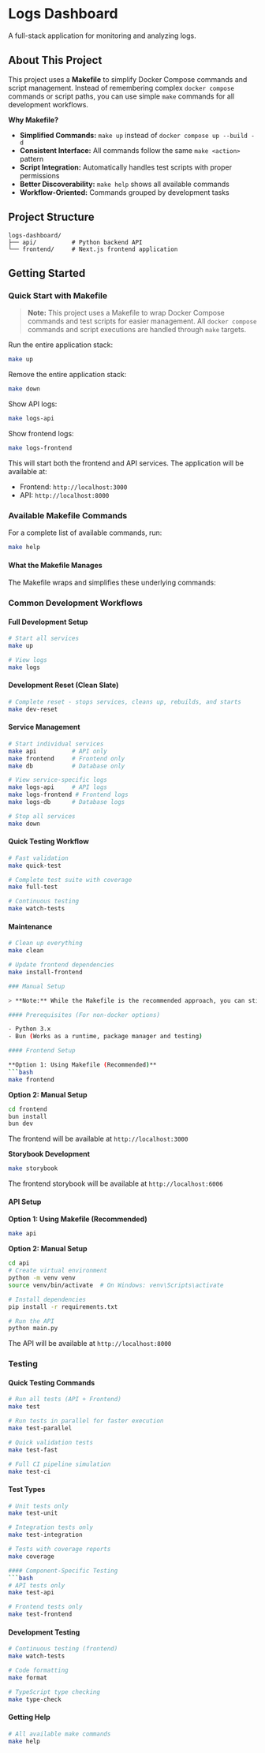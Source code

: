 # Logs Dashboard

A full-stack application for monitoring and analyzing logs.

## About This Project

This project uses a **Makefile** to simplify Docker Compose commands and script management. Instead of remembering complex `docker compose` commands or script paths, you can use simple `make` commands for all development workflows.

**Why Makefile?**
- **Simplified Commands:** `make up` instead of `docker compose up --build -d`
- **Consistent Interface:** All commands follow the same `make <action>` pattern
- **Script Integration:** Automatically handles test scripts with proper permissions
- **Better Discoverability:** `make help` shows all available commands
- **Workflow-Oriented:** Commands grouped by development tasks

## Project Structure

```
logs-dashboard/
├── api/          # Python backend API
└── frontend/     # Next.js frontend application
```

## Getting Started

### Quick Start with Makefile

> **Note:** This project uses a Makefile to wrap Docker Compose commands and test scripts for easier management. All `docker compose` commands and script executions are handled through `make` targets.

Run the entire application stack:

```bash
make up
```

Remove the entire application stack:

```bash
make down
```

Show API logs:
```bash
make logs-api
```

Show frontend logs:
```bash
make logs-frontend
```

This will start both the frontend and API services. The application will be available at:
- Frontend: `http://localhost:3000`
- API: `http://localhost:8000`

### Available Makefile Commands

For a complete list of available commands, run:
```bash
make help
```

#### What the Makefile Manages

The Makefile wraps and simplifies these underlying commands:

### Common Development Workflows

#### Full Development Setup
```bash
# Start all services
make up

# View logs
make logs
```

#### Development Reset (Clean Slate)
```bash
# Complete reset - stops services, cleans up, rebuilds, and starts
make dev-reset
```

#### Service Management
```bash
# Start individual services
make api          # API only
make frontend     # Frontend only
make db           # Database only

# View service-specific logs
make logs-api     # API logs
make logs-frontend # Frontend logs
make logs-db      # Database logs

# Stop all services
make down
```

#### Quick Testing Workflow
```bash
# Fast validation
make quick-test

# Complete test suite with coverage
make full-test

# Continuous testing
make watch-tests
```

#### Maintenance
```bash
# Clean up everything
make clean

# Update frontend dependencies
make install-frontend

### Manual Setup

> **Note:** While the Makefile is the recommended approach, you can still use Docker Compose commands directly or run scripts manually if needed. The Makefile simply provides a more convenient interface.

#### Prerequisites (For non-docker options)

- Python 3.x
- Bun (Works as a runtime, package manager and testing)

#### Frontend Setup

**Option 1: Using Makefile (Recommended)**
```bash
make frontend
```

**Option 2: Manual Setup**
```bash
cd frontend
bun install
bun dev
```

The frontend will be available at `http://localhost:3000`

**Storybook Development**
```bash
make storybook
```
The frontend storybook will be available at `http://localhost:6006`

#### API Setup

**Option 1: Using Makefile (Recommended)**
```bash
make api
```

**Option 2: Manual Setup**
```bash
cd api
# Create virtual environment
python -m venv venv
source venv/bin/activate  # On Windows: venv\Scripts\activate

# Install dependencies
pip install -r requirements.txt

# Run the API
python main.py
```

The API will be available at `http://localhost:8000`

### Testing

#### Quick Testing Commands
```bash
# Run all tests (API + Frontend)
make test

# Run tests in parallel for faster execution
make test-parallel

# Quick validation tests
make test-fast

# Full CI pipeline simulation
make test-ci
```

#### Test Types
```bash
# Unit tests only
make test-unit

# Integration tests only
make test-integration

# Tests with coverage reports
make coverage

#### Component-Specific Testing
```bash
# API tests only
make test-api

# Frontend tests only
make test-frontend
```

#### Development Testing
```bash
# Continuous testing (frontend)
make watch-tests

# Code formatting
make format

# TypeScript type checking
make type-check
```

#### Getting Help
```bash
# All available make commands
make help
